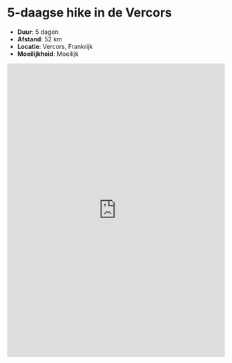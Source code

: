 # 5-daagse hike in de Vercors
* **Duur**: 5 dagen
* **Afstand**: 52 km
* **Locatie**: Vercors, Frankrijk
* **Moeilijkheid**: Moeilijk

<iframe src="https://www.komoot.com/tour/208959169/embed?profile=1" width="100%" height="680" frameborder="0" scrolling="no"></iframe>
